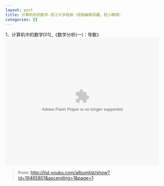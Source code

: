 ```yaml
---
layout: post
title: 计算机中的数学-浙江大学视频（视频幽默风趣、短小精悍）
categories: []
---
```



<!-- writing below -->

1、计算机中的数学[01]_《数学分析(一)：导数》
<embed src="http://player.youku.com/player.php/Type/Folder/Fid/19465801/Ob/1/sid/XNTgyNjQxMTEy/v.swf" quality="high" width="480" height="400" align="middle" allowScriptAccess="always" allowFullScreen="true" mode="transparent" type="application/x-shockwave-flash"></embed>

>from: http://list.youku.com/albumlist/show?id=19465801&ascending=1&page=1
